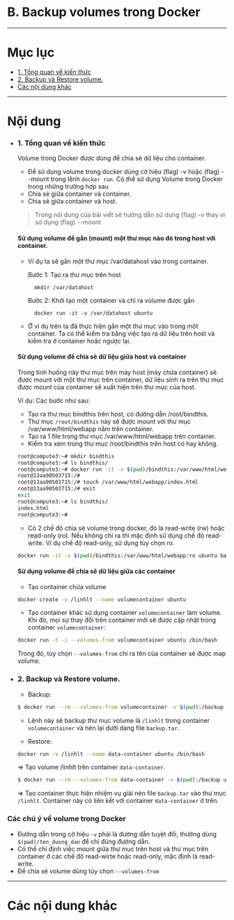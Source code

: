 # B. Backup volumes trong Docker

____

# Mục lục


- [1. Tổng quan về kiến thức](#summary-about)
- [2. Backup và Restore volume.](#backup-volume)
- [Các nội dung khác](#content-others)

____

# <a name="content">Nội dung</a>

- ### <a name="summary-about">1. Tổng quan về kiến thức</a>
    Volume trong Docker được dùng để chia sẻ dữ liệu cho container.
    - Để sử dụng volume trong docker dùng cờ hiệu (flag) -v hoặc (flag) --mount trong lệnh `docker run`.
    Có thể sử dụng Volume trong Docker trong những trường hợp sau
    - Chia sẻ giữa container và container.
    - Chia sẻ giữa container và host.

    > Trong nội dung của bài viết sẽ hướng dẫn sử dụng (flag) -v thay vì sử dụng (flag) --mount
    #### Sử dụng volume để gắn (mount) một thư mục nào đó trong host với container.
    - Ví dụ ta sẽ gắn một thư mục /var/datahost vào trong container.
    
        Bước 1: Tạo ra thư mục trên host
    
            mkdir /var/datahost

        Bước 2: Khởi tạo một container và chỉ ra volume được gắn
    
            docker run -it -v /var/datahost ubuntu
    
    - Ở ví dụ trên ta đã thực hiện gắn một thư mục vào trong một container. Ta có thể kiểm tra bằng việc tạo ra dữ liệu trên host và kiểm tra ở container hoặc ngược lại.


    #### Sử dụng volume để chia sẻ dữ liệu giữa host và container
    Trong tình huống này thư mục trên máy host (máy chứa container) sẽ được mount với một thư mục trên container, dữ liệu sinh ra trên thư mục được mount của container sẽ xuất hiện trên thư mục của host. 

    Ví dụ: Các bước như sau:

    - Tạo ra thư mục bindthis trên host, có đường dẫn /root/bindthis. 
    - Thư mục `/root/bindthis` này sẽ được mount với thư mục /var/www/html/webapp nằm trên container.
    - Tạo ra 1 file trong thư mục /var/www/html/webapp trên container.
    - Kiểm tra xem trong thư mục /root/bindthis trên host có hay không.

    ```sh
    root@compute3:~# mkdir bindthis
    root@compute3:~# ls bindthis/ 
    root@compute3:~# docker run -it -v $(pwd)/bindthis:/var/www/html/webapp ubuntu bash
    root@13aa90503715:/#
    root@13aa90503715:/# touch /var/www/html/webapp/index.html
    root@13aa90503715:/# exit
    exit
    root@compute3:~# ls bindthis/
    index.html
    root@compute3:~#
    ```

    - Có 2 chế độ chia sẻ volume trong docker, đó là read-write (rw) hoặc read-only (ro). Nếu không chỉ ra thì mặc định sử dụng chế độ read-write. Ví dụ chế độ read-only, sử dụng tùy chọn ro.

    ```sh
    docker run -it -v $(pwd)/bindthis:/var/www/html/webapp:ro ubuntu bash
    ```

    #### Sử dụng volume để chia sẽ dữ liệu giữa các container
    - Tạo container chứa volume 
    ```sh
    docker create -v /linhlt --name volumecontainer ubuntu
    ```

    - Tạo container khác sử dụng container `volumecontainer` làm volume. Khi đó, mọi sự thay đổi trên container mới sẽ được cập nhật trong container `volumecontainer`:
    ```sh
    docker run -t -i --volumes-from volumecontainer ubuntu /bin/bash
    ```

    Trong đó, tùy chọn `--volumes-from` chỉ ra tên của container sẽ được map volume.

- ### <a name="backup-volume">2. Backup và Restore volume.</a>
    - Backup:

    ```sh
    $ docker run --rm --volumes-from volumecontainer -v $(pwd):/backup ubuntu tar cvf /backup/backup.tar /linhlt
    ```

    - Lệnh này sẽ backup thư mục volume là `/linhlt` trong container `volumecontainer` và nén lại dưới dạng file `backup.tar`.

    - Restore:
    ```sh
    docker run -v /linhlt --name data-container ubuntu /bin/bash
    ```

    => Tạo volume /linhlt trên container `data-container`.

    ```sh
    $ docker run --rm --volumes-from data-container -v $(pwd):/backup ubuntu bash -c "cd /linhlt && tar -zxvf /backup/backup.tar"
    ```

    => Tạo container thực hiện nhiệm vụ giải nén file `backup.tar` vào thư mục `/linhlt`. Container này có liên kết với container `data-container` ở trên.

### Các chú ý về volume trong Docker
- Đường dẫn trong cờ hiệu `-v` phải là đường dẫn tuyệt đối, thường dùng `$(pwd)/ten_duong_dan` để chỉ đúng đường dẫn.
- Có thể chỉ định việc mount giữa thư mục trên host và thư mục trên container ở các chế độ read-wirte hoặc read-only, mặc định là read-write.
- Để chia sẻ volume dùng tùy chọn `--volumes-from`

____

# <a name="content-others">Các nội dung khác</a>
